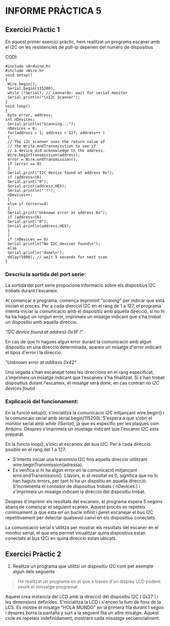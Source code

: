 # INFORME PRÀCTICA 5

## Exercici Pràctic 1
En aquest primer exercici pràctic, hem realitzat un programa escaner amb el I2C on les resistencies de pull-ip depenen del numero de dispositius 

CODI:
```
#include <Arduino.h>
#include <Wire.h>
void setup()
{
 Wire.begin();
 Serial.begin(115200);
 while (!Serial); // Leonardo: wait for serial monitor
 Serial.println("\nI2C Scanner");
}
void loop()
{
 byte error, address;
int nDevices;
 Serial.println("Scanning...");
 nDevices = 0;
 for(address = 1; address < 127; address++ )
 {
 // The i2c_scanner uses the return value of
 // the Write.endTransmisstion to see if
 // a device did acknowledge to the address.
 Wire.beginTransmission(address);
 error = Wire.endTransmission();
 if (error == 0)
 {
 Serial.print("I2C device found at address 0x");
 if (address<16)
 Serial.print("0");
 Serial.print(address,HEX);
 Serial.println(" !");
 nDevices++;
 }
 else if (error==4)
 {
 Serial.print("Unknown error at address 0x");
 if (address<16)
 Serial.print("0");
 Serial.println(address,HEX);
 } 
 }
 if (nDevices == 0)
 Serial.println("No I2C devices found\n");
 else
 Serial.println("done\n");
 delay(5000); // wait 5 seconds for next scan
}
```


### Descriu la sortida del port serie:

La sortida del port serie propociona informacio sobre els dispositius I2C trobats durant l'escaneix.

Al començar e programa, comença imprimint *"scaning"* per indicar que esta inician el proces.
Per a cada diercció I2C en el rang de 1 a 127, el programa intenta iniciar la comunicacio amb el dispositiu amb aquella direcció, si no hi ha ha hagut un ningun error, imprimeix un misatge indicant que s'ha trobat un dispositiu amb aquella direccio.

*"I2C device found at address 0x3F !"*

En cas de que hi hagues algun error durant la comunicació amb algun dispositiu  en una direcció determinada, apareix un misatge d'error indicant el tipos d'error i la direccio.

*"Unknown error at address 0x42"*

Una vegada s'han escanejat totes les direccions en el rang especificat, s'imprimeix un misatge indicant que l'escaneix s'ha finalitzat.
Si s'han trobat dispositius durant l'escaneix, el misatge serà *done*, en cas contrari *no I2C devices found*

### Explicació del funcionament:


En la funció setup(), s'inicialitza la comunicacio I2C mitjançant wire.begin() i la comunicaio serial amb serial.begin(115200). S'espera  a que s'obri el monitor serial amb *while (!Serial)*, ja que es especific per les plaques com Arduino. Despres s'imprimeix un mustage indicant que l'escaner I2C esta preparat.

En la funció loop(), s'inici el escaneix del bus I2C. Per a cada direcció posible en el rang del 1 a 127.

* S'intenta iniciar una transmisio I2C fins aquella direccio utilitzant wire.beginTransmission(adressa).
* Es verifica si hi ha algun error en la comunicació mitjançant wire.endTransmission(). Llavors, si el resoltat es 0, significa que no hi han haguts errors, per tant hi ha un dispsitiu en aquella direcció.
S'incrementa el contador de dispositius trobats ( nDevices ) i s'imprimeix un misatge indicant la direccio del dispositiu trobat.

Despres d'imprimir els resoltats del escaneix, el programa espera 5 segons abans de començar el seguient scaneix. Aquest procés es repeteix coninuament ja que esta en un bucle infinit i peret escanejar el bus I2C repetitivament per detectar qualsevol canvi en els dispositius conectats.

La comunicació serial s'utilitza per mostrar els resoltats del escaner en el monitor serial, el que ens permet visualitzar quins dispositius estan conectats al bus I2Ci en quina direccio estan ubicats.


## Exercici Pràctic 2

1. Realitza un programa que utilitzi un dispositiu I2C com per exemple algun dels seguents

> He realitzat un programa en el que a traves d'un display LCD podem veure el missatge programat

Aquest crea instancia del LCD amb la direcció del dispositiu I2C ( 0x27 ) i les dimensions definides.
S'inicialitza la LCD i s'encen la llum de fons de la LCS.
Es mostre el misatge "HOLA MUNDO" en la primera fila durant 1 segon i despres borra la pantalla y surt a la seguent fila un altre misatge.
Aquest cicle es repeteix indefinidament, mostrant cada missatge secuencialment.

